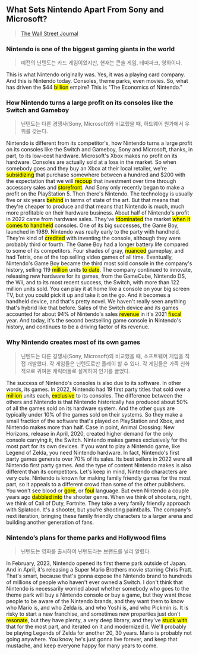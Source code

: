 ## What Sets Nintendo Apart From Sony and Microsoft?
> [The Wall Street Journal](https://www.youtube.com/watch?v=kNiIspelPlQ)

### Nintendo is one of the biggest gaming giants in the world
> 예전의 닌텐도는 카드 게임이었지만, 현재는 콘솔 게임, 테마파크, 영화이다.

This is what Nintendo originally was. Yes, it was a playing card company.
And this is Nintendo today. Consoles, theme parks, even movies.
So, what has driven the $44 <mark>billion</mark> empire?
This is "The Economics of Nintendo."

### How Nintendo turns a large profit on its consoles like the Switch and Gameboy
> 닌텐도는 다른 경쟁사(Sony, Microsoft)와 비교했을 때, 하드웨어 원가에서 우위를 갖는다.

Nintendo is different from its competitor's, how Nintendo turns a large profit on its consoles like the Switch and Gameboy, Sony and Microsoft, thanks, in part, to its low-cost hardware.
Microsoft's Xbox makes no profit on its hardware. Consoles are actually sold at a loss in the market. So when somebody goes and they buy an Xbox at their local retailer, we're <mark>subsidizing</mark> that purchase somewhere between a hundred and $200 with the expectation that we will <mark>recoup</mark> that investment over time through accessory sales and <mark>storefront</mark>.
And Sony only recently began to make a profit on the PlayStation 5.
Then there's Nintendo. The technology is usually five or six years <mark>behind</mark> in terms of state of the art. But that means that they're cheaper to produce and that means that Nintendo is much, much more profitable on their hardware business.
About half of Nintendo's profit in 2022 came from hardware sales. They've <mark>tdominated</mark> the market <mark>when it comes to</mark> <mark>handheld</mark> consoles.
One of its big successes, the Game Boy, launched in 1989. Nintendo was really early to the party with handheld. They're kind of <mark>credited</mark> with inventing the console, although they were probably third or fourth. The Game Boy had a longer battery life compared to some of its competitors. Four shades of gray, <mark>nuanced</mark> gameplay, and had Tetris, one of the top selling video games of all time. Eventually, Nintendo's Game Boy became the third most sold console in the company's history, selling 119 <mark>million</mark> units <mark>to date</mark>.
The company continued to innovate, releasing new hardware for its games, from the GameCube, Nintendo DS, the Wii, and to its most recent success, the Switch, with more than 122 million units sold.
You can play it at home like a console on your big screen TV, but you could pick it up and take it on the go. And it becomes a handheld device, and that's pretty novel. We haven't really seen anything that's hybrid like that before.
Sales of the Switch device and its games <mar>accounted for</mark> about 94% of Nintendo's sales <mark>revenue</mark> in it's 2021 <mark>fiscal</mark> year. And today, it's the second bestselling game console in Nintendo's history, and continues to be a driving factor of its revenue.

### Why Nintendo creates most of its own games
> 닌텐도는 다른 경쟁사(Sony, Microsoft)와 비교했을 때, 소프트웨어 게임을 직접 개발했다.
> 각 게임들은 닌텐도로만 플레이 할 수 있다.
> 각 게임들은 가족 친화적으로 귀여운 캐릭터들로 설계하여 인기를 끌었다.

The success of Nintendo's consoles is also due to its software. In other words, its games.
In 2022, Nintendo had 19 first party titles that sold over a <mark>million</mark> units each, <mark>exclusive</mark> to its consoles.
The difference between the others and Nintendo is that Nintendo historically has produced about 50% of all the games sold on its hardware system. And the other guys are typically under 10% of the games sold on their systems. So they make a small fraction of the software that's played on PlayStation and Xbox, and Nintendo makes more than half.
Case in point, Animal Crossing: New Horizons, release in April, 2020, created higher demand for the only console carrying it, the Switch.
Nintendo makes games exclusively for the most part for its own devices. If you want to play a Nintendo game, like Legend of Zelda, you need Nintendo hardware.
In fact, Nintendo's first party games generate over 70% of its sales. Its best sellers in 2022 were all Nintendo first party games.
And the type of content Nintendo makes is also different than its competitors.
Let's keep in mind, Nintendo characters are very cute. Nintendo is known for making family friendly games for the most part, so it appeals to a different crowd than some of the other publishers. You won't see blood or <mark>gore</mark>, or <mark>foul</mark> language.
But even Nintendo a couple years ago <mark>dabbled into</mark> the shooter genre. When we think of shooters, right, we think of Call of Duty, Fortnite. They take a very family friendly approach with Splatoon. It's a shooter, but you're shooting paintballs.
The company's next iteration, bringing these family friendly characters to a larger arena and building another generation of fans.

### Nintendo’s plans for theme parks and Hollywood films
> 닌텐도는 영화를 출시하여 닌텐도라는 브랜드를 널리 알렸다.

In February, 2023, Nintendo opened its first theme park outside of Japan.
And in April, it's releasing a Super Mario Brothers movie starring Chris Pratt.
That's smart, because that's gonna expose the Nintendo brand to hundreds of millions of people who haven't ever owned a Switch.
I don't think that Nintendo is necessarily worried about whether somebody who goes to the theme park will buy a Nintendo console or buy a game, but they want those people to be aware of the Nintendo brands, and they want them to know who Mario is, and who Zelda is, and who Yoshi is, and who Pickmin is.
It is risky to start a new franchise, and sometimes new properties just don't <mark>resonate</mark>, but they have plenty, a very deep library, and they've <mark>stuck with</mark> that for the most part, and iterated on it and modernized it.
We'll probably be playing Legends of Zelda for another 20, 30 years. Mario is probably not going anywhere. You know, he's just gonna live forever, and keep that mustache, and keep everyone happy for many years to come.
